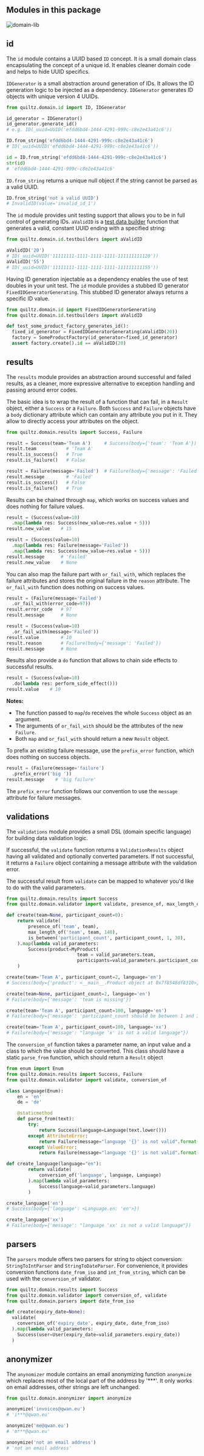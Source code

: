 ## Modules in this package

<!--
@startuml domain-lib
skinparam {
  handwritten true
  monochrome true
  linetype ortho
}
hide <<functions>> circle
hide <<functions>> attributes
hide <<functions>> stereotype

package quiltz.domain {
  package results {
    class Success
    class Failure
  }
  package validator {
    class validatorfunctions <<functions>> {
      validate()
      optionality_of()
      max_length_of()
      is_between()
      conversion_of()
      an_attempt_to()
    }
  }
  package parsers {
    class parserfunctions <<functions>> {
      date_from_iso()
      int_from_string()
    }
  }
  package anonymizer {
    class anonymizerfunctions <<functions>> {
      anonymize()
    }
  }
  package id {
    class ID
    class IDGenerator
    class FixedIDGeneratorGenerating
  }
}
validator .> parsers
validator .> results
parsers ..> results

@enduml

-->
![domain-lib](images/domain-lib.svg)

## id

The `id` module contains a UUID based `ID` concept. It is a small domain class
encapsulating the concept of a unique id. It enables cleaner domain code and
helps to hide UUID specifics.

`IDGenerator` is a small abstraction around generation of IDs. It allows the ID
generation logic to be injected as a dependency. `IDGenerator` generates ID
objects with unique version 4 UUIDs.

```python
from quiltz.domain.id import ID, IDGenerator

id_generator = IDGenerator()
id_generator.generate_id()
# e.g. ID(_uuid=UUID('efdd6bd4-1444-4291-999c-c8e2e43a41c6'))

ID.from_string('efdd6bd4-1444-4291-999c-c8e2e43a41c6')
# ID(_uuid=UUID('efdd6bd4-1444-4291-999c-c8e2e43a41c6'))

id = ID.from_string('efdd6bd4-1444-4291-999c-c8e2e43a41c6')
str(id)
# 'efdd6bd4-1444-4291-999c-c8e2e43a41c6'
```

`ID.from_string` returns a unique null object if the string cannot be parsed as a valid UUID.

```python
ID.from_string('not a valid UUID')
# InvalidID(value='invalid_id_1')
```

The `id` module provides unit testing support that allows you to be in full
control of generating IDs. `aValidID` is a [test data builder](https://www.qwan.eu/2020/10/09/test-data-builders.html) function that generates
a valid, constant UUID ending with a specified string:

```python
from quiltz.domain.id.testbuilders import aValidID

aValidID('20')
# ID(_uuid=UUID('11111111-1111-1111-1111-111111111120'))
aValidID('55')
# ID(_uuid=UUID('11111111-1111-1111-1111-111111111155'))
```

Having ID generation injectable as a dependency enables the use of test doubles
in your unit test. The `id` module provides a stubbed ID generator
`FixedIDGeneratorGenerating`. This stubbed ID generator always returns a
specific ID value.

```python
from quiltz.domain.id import FixedIDGeneratorGenerating
from quiltz.domain.id.testbuilders import aValidID

def test_some_product_factory_generates_id():
  fixed_id_generator = FixedIDGeneratorGenerating(aValidID(20))
  factory = SomeProductFactory(id_generator=fixed_id_generator)
  assert factory.create().id == aValidID(20)
```

## results

The `results` module provides an abstraction around successful and failed
results, as a cleaner, more expressive alternative to exception handling and
passing around error codes.

The basic idea is to wrap the result of a function that can fail, in a `Result`
object, either a `Success` or a `Failure`. Both `Success` and `Failure` objects
have a `body` dictionary attribute which can contain any attribute you put in
it. They allow to directly access your attributes on the object.

```python
from quiltz.domain.results import Success, Failure

result = Success(team='Team A')     # Success(body={'team': 'Team A'})
result.team           # 'Team A'
result.is_success()   # True
result.is_failure()   # False

result = Failure(message='Failed')  # Failure(body={'message': 'Failed'})
result.message        # 'Failed'
result.is_success()   # False
result.is_failure()   # True
```

Results can be chained through `map`, which works on success values and
does nothing for failure values. 

```python
result = (Success(value=10)
  .map(lambda res: Success(new_value=res.value + 5)))
result.new_value    # 15

result = (Success(value=10)
  .map(lambda res: Failure(message='Failed'))
  .map(lambda res: Success(new_value=res.value + 5)))
result.message      # 'Failed'
result.new_value    # None
```

You can also map the failure part with `or_fail_with`, which replaces the
failure attributes and stores the original failure in the `reason` attribute.
The `or_fail_with` function does nothing on success values.

```python
result = (Failure(message='Failed')
  .or_fail_with(error_code=97))
result.error_code   # 97
result.message      # None

result = (Success(value=10)
  .or_fail_with(message='Failed'))
result.value        # 10
result.reason       # Failure(body={'message': 'Failed'})
result.message      # None
```

Results also provide a `do` function that allows to chain side effects to successful results.

```python
result = (Success(value=10)
  .do(lambda res: perform_side_effect()))
result.value    # 10
```

**Notes:** 
- The function passed to `map`/`do` receives the whole `Success` object as an argument.
- The arguments of `or_fail_with` should be the attributes of the new `Failure`.
- Both `map` and `or_fail_with` should return a new `Result` object.

To prefix an existing failure message, use the `prefix_error` function, which does nothing on success objects.

```python
result = (Failure(message='failure')
  .prefix_error('big '))
result.message    # 'big failure'
```

The `prefix_error` function follows our convention to use the `message` attribute for failure messages.

## validations

The `validations` module provides a small DSL (domain specific language) for building data validation logic.

If successful, the `validate` function returns a `ValidationResults` object
having all validated and optionally converted parameters. If not successful, it
returns a `Failure` object containing a message attribute with the validation
error.

The successful result from `validate` can be mapped to whatever you'd like to do with the valid parameters.

```python
from quiltz.domain.results import Success
from quiltz.domain.validator import validate, presence_of, max_length_of, is_between

def create(team=None, participant_count=0):
    return validate(
        presence_of('team', team),
        max_length_of('team', team, 140),
        is_between('participant_count', participant_count, 1, 30),
    ).map(lambda valid_parameters:
        Success(product=MyProduct(
                          team = valid_parameters.team,
                          participants=valid_parameters.participant_count))
    )

create(team='Team A', participant_count=2, language='en')
# Success(body={'product': <__main__.Product object at 0x7f8548df8310>})

create(team=None, participant_count=2, language='en')
# Failure(body={'message': 'team is missing'})

create(team='Team A', participant_count=100, language='en')
# Failure(body={'message': 'participant_count should be between 1 and 30'})

create(team='Team A', participant_count=100, language='xx')
# Failure(body={'message': "language 'x' is not a valid language"})
```

The `conversion_of` function takes a parameter name, an input value and a class to which the value should be converted. This class should have a static `parse_from` function, which should return a `Result` object

```python
from enum import Enum
from quiltz.domain.results import Success, Failure
from quiltz.domain.validator import validate, conversion_of

class Language(Enum):
    en = 'en'
    de = 'de'

    @staticmethod
    def parse_from(text):
        try:
            return Success(language=Language(text.lower()))
        except AttributeError:
            return Failure(message="language '{}' is not valid".format(text))
        except ValueError:
            return Failure(message="language '{}' is not valid".format(text))

def create_language(language="en"):
        return validate(
            conversion_of('language', language, Language)
        ).map(lambda valid_parameters:
            Success(language=valid_parameters.language)
        )

create_language('en')
# Success(body={'language': <Language.en: 'en'>})

create_language('xx')
# Failure(body={'message': "language 'xx' is not a valid language"})
```

## parsers

The `parsers` module offers two parsers for string to object conversion:
`StringToIntParser` and `StringToDateParser`. For convenience, it provides
conversion functions `date_from_iso` and `int_from_string`, which can be used
with the `conversion_of` validator.

```python 
from quiltz.domain.results import Success
from quiltz.domain.validator import conversion_of, validate
from quiltz.domain.parsers import date_from_iso

def create(expiry_date=None):
  validate(
    conversion_of('expiry_date', expiry_date, date_from_iso)
  ).map(lambda valid_parameters:
    Success(user=User(expiry_date=valid_parameters.expiry_date))
  )
```

## anonymizer

The `anynomizer` module contains an email anonymizing function `anonymize` which
replaces most of the local part of the address by '***'. It only works on email
addresses, other strings are left unchanged.

```python
from quiltz.domain.anonymizer import anonymize

anonymize('invoices@qwan.eu')
# 'i***@qwan.eu'

anonymize('me@qwan.eu')
# 'm***@qwan.eu'

anonymize('not an email address')
# 'not an email address'
```
